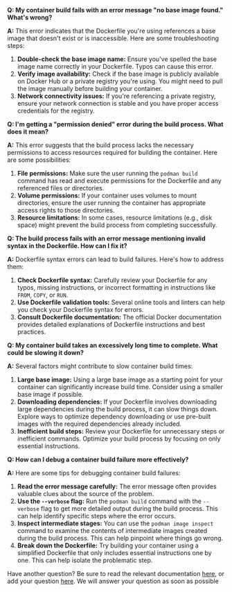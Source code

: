 
**Q: My container build fails with an error message "no base image found." What's wrong?**

**A:** This error indicates that the Dockerfile you're using references a base image that doesn't exist or is inaccessible. Here are some troubleshooting steps:

1. **Double-check the base image name:** Ensure you've spelled the base image name correctly in your Dockerfile. Typos can cause this error.
2. **Verify image availability:** Check if the base image is publicly available on Docker Hub or a private registry you're using. You might need to pull the image manually before building your container. 
3. **Network connectivity issues:** If you're referencing a private registry, ensure your network connection is stable and you have proper access credentials for the registry.

**Q: I'm getting a "permission denied" error during the build process. What does it mean?**

**A:** This error suggests that the build process lacks the necessary permissions to access resources required for building the container. Here are some possibilities:

1. **File permissions:** Make sure the user running the `podman build` command has read and execute permissions for the Dockerfile and any referenced files or directories.
2. **Volume permissions:** If your container uses volumes to mount directories, ensure the user running the container has appropriate access rights to those directories.
3. **Resource limitations:** In some cases, resource limitations (e.g., disk space) might prevent the build process from completing successfully.

**Q: The build process fails with an error message mentioning invalid syntax in the Dockerfile. How can I fix it?**

**A:** Dockerfile syntax errors can lead to build failures. Here's how to address them:

1. **Check Dockerfile syntax:** Carefully review your Dockerfile for any typos, missing instructions, or incorrect formatting in instructions like `FROM`, `COPY`, or `RUN`.
2. **Use Dockerfile validation tools:** Several online tools and linters can help you check your Dockerfile syntax for errors.
3. **Consult Dockerfile documentation:** The official Docker documentation provides detailed explanations of Dockerfile instructions and best practices.

**Q: My container build takes an excessively long time to complete. What could be slowing it down?**

**A:** Several factors might contribute to slow container build times:

1. **Large base image:** Using a large base image as a starting point for your container can significantly increase build time. Consider using a smaller base image if possible.
2. **Downloading dependencies:** If your Dockerfile involves downloading large dependencies during the build process, it can slow things down. Explore ways to optimize dependency downloading or use pre-built images with the required dependencies already included.
3. **Inefficient build steps:** Review your Dockerfile for unnecessary steps or inefficient commands. Optimize your build process by focusing on only essential instructions.

**Q: How can I debug a container build failure more effectively?**

**A:** Here are some tips for debugging container build failures:

1. **Read the error message carefully:** The error message often provides valuable clues about the source of the problem.
2. **Use the `--verbose` flag:** Run the `podman build` command with the `--verbose` flag to get more detailed output during the build process. This can help identify specific steps where the error occurs.
3. **Inspect intermediate stages:** You can use the `podman image inspect` command to examine the contents of intermediate images created during the build process. This can help pinpoint where things go wrong.
4. **Break down the Dockerfile:** Try building your container using a simplified Dockerfile that only includes essential instructions one by one. This can help isolate the problematic step. 

Have another question?
Be sure to read the relevant documentation [here](dmart.cc/docs), or add your question [here](dmart.cc/newqustion).
We will answer your question as soon as possible
